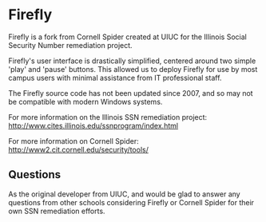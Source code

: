 Firefly
=======

Firefly is a fork from  Cornell Spider created at UIUC for the Illinois Social Security Number remediation project.

Firefly's user interface is drastically simplified, centered around two simple 'play' and 'pause' buttons. This allowed us to deploy Firefly for use by most campus users with minimal assistance from IT professional staff.

The Firefly source code has not been updated since 2007, and so may not be compatible with modern Windows systems.

For more information on the Illinois SSN remediation project:
http://www.cites.illinois.edu/ssnprogram/index.html

For more information on Cornell Spider:
http://www2.cit.cornell.edu/security/tools/

Questions
-------------
As the original developer from UIUC, and would be glad to answer any questions from other schools considering Firefly or Cornell Spider for their own SSN remediation efforts.

